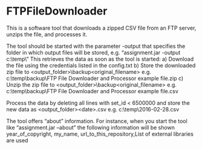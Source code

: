 # FTPFileDownloader
This is a software tool that downloads a zipped CSV file from an FTP server, unzips the file, and processes it. 


The tool should be started with the parameter -output that specifies the folder in which output files will be
stored, e.g. “assignment.jar -output c:\temp\”
This retrieves the data as soon as the tool is started:
a) Download the file using the credentials listed in the config.txt
b) Store the downloaded zip file to <output_folder>\backup\<original_filename>
e.g. c:\temp\backup\FTP File Downloader and Processor example file.zip
c) Unzip the zip file to <output_folder>\backup\<original_filename>
e.g. c:\temp\backup\FTP File Downloader and Processor example file.csv

Process the data by deleting all lines with set_id < 6500000 and store the new data as <output_folder>\<date>.csv
e.g. c:\temp\2016-02-28.csv

The tool offers “about” information. For instance, when you start the tool like “assignment.jar –about”
the following information will be shown
year_of_copyright, my_name, url_to_this_repository,List of external libraries are used
